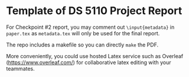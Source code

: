 # Template of DS 5110 Project Report


For Checkpoint #2 report, you may comment out `\input{metadata}` in `paper.tex` as
`metadata.tex` will only be used for the final report. 

The repo includes a makefile so you can directly `make` the PDF. 

More conveniently, you could use hosted Latex service such as Overleaf (https://www.overleaf.com/) for collaborative latex editing with your teammates. 
